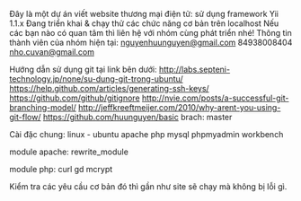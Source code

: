Đây là một dự án viết website thương mại điện tử:
sử dụng framework Yii 1.1.x
Đang triển khai & chạy thử các chức năng cơ bản trên localhost
Nếu các bạn nào có quan tâm thì liên hệ với nhóm cùng phát triển nhé!
Thông tin thành viên của nhóm hiện tại:
nguyenhuunguyen@gmail.com 84938008404
nho.cuvan@gmail.com

Hướng dẫn sử dụng git tại link bên dưới:
http://labs.septeni-technology.jp/none/su-dung-git-trong-ubuntu/
https://help.github.com/articles/generating-ssh-keys/
https://github.com/github/gitignore
http://nvie.com/posts/a-successful-git-branching-model/
http://jeffkreeftmeijer.com/2010/why-arent-you-using-git-flow/
https://github.com/huunguyen/basic
brach: master

Cài đặc chung:
linux - ubuntu
apache
php
mysql
phpmyadmin
workbench

module apache: 
rewrite_module

module php:
curl
gd
mcrypt

Kiểm tra các yêu cầu cơ bản đó thì gần như site sẽ chạy mà không bị lỗi gì.